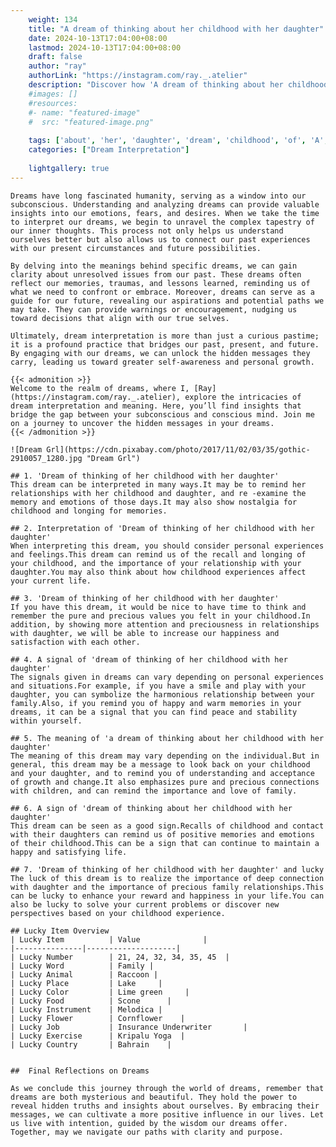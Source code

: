 ```yaml
---
    weight: 134
    title: "A dream of thinking about her childhood with her daughter"  # Assuming 'title' column exists
    date: 2024-10-13T17:04:00+08:00
    lastmod: 2024-10-13T17:04:00+08:00
    draft: false
    author: "ray"
    authorLink: "https://instagram.com/ray._.atelier"
    description: "Discover how 'A dream of thinking about her childhood with her daughter' can interpret your future and uncover its significant meanings in your life."
    #images: []
    #resources:
    #- name: "featured-image"
    #  src: "featured-image.png"
    
    tags: ['about', 'her', 'daughter', 'dream', 'childhood', 'of', 'A', 'with', 'thinking']
    categories: ["Dream Interpretation"]
    
    lightgallery: true
---
```

    
    Dreams have long fascinated humanity, serving as a window into our subconscious. Understanding and analyzing dreams can provide valuable insights into our emotions, fears, and desires. When we take the time to interpret our dreams, we begin to unravel the complex tapestry of our inner thoughts. This process not only helps us understand ourselves better but also allows us to connect our past experiences with our present circumstances and future possibilities.
    
    By delving into the meanings behind specific dreams, we can gain clarity about unresolved issues from our past. These dreams often reflect our memories, traumas, and lessons learned, reminding us of what we need to confront or embrace. Moreover, dreams can serve as a guide for our future, revealing our aspirations and potential paths we may take. They can provide warnings or encouragement, nudging us toward decisions that align with our true selves.
    
    Ultimately, dream interpretation is more than just a curious pastime; it is a profound practice that bridges our past, present, and future. By engaging with our dreams, we can unlock the hidden messages they carry, leading us toward greater self-awareness and personal growth.
    
    {{< admonition >}}
    Welcome to the realm of dreams, where I, [Ray](https://instagram.com/ray._.atelier), explore the intricacies of dream interpretation and meaning. Here, you’ll find insights that bridge the gap between your subconscious and conscious mind. Join me on a journey to uncover the hidden messages in your dreams.
    {{< /admonition >}}
    
    ![Dream Grl](https://cdn.pixabay.com/photo/2017/11/02/03/35/gothic-2910057_1280.jpg "Dream Grl")
    
    ## 1. 'Dream of thinking of her childhood with her daughter'
    This dream can be interpreted in many ways.It may be to remind her relationships with her childhood and daughter, and re -examine the memory and emotions of those days.It may also show nostalgia for childhood and longing for memories.
    
    ## 2. Interpretation of 'Dream of thinking of her childhood with her daughter'
    When interpreting this dream, you should consider personal experiences and feelings.This dream can remind us of the recall and longing of your childhood, and the importance of your relationship with your daughter.You may also think about how childhood experiences affect your current life.
    
    ## 3. 'Dream of thinking of her childhood with her daughter'
    If you have this dream, it would be nice to have time to think and remember the pure and precious values you felt in your childhood.In addition, by showing more attention and preciousness in relationships with daughter, we will be able to increase our happiness and satisfaction with each other.
    
    ## 4. A signal of 'dream of thinking of her childhood with her daughter'
    The signals given in dreams can vary depending on personal experiences and situations.For example, if you have a smile and play with your daughter, you can symbolize the harmonious relationship between your family.Also, if you remind you of happy and warm memories in your dreams, it can be a signal that you can find peace and stability within yourself.
    
    ## 5. The meaning of 'a dream of thinking about her childhood with her daughter'
    The meaning of this dream may vary depending on the individual.But in general, this dream may be a message to look back on your childhood and your daughter, and to remind you of understanding and acceptance of growth and change.It also emphasizes pure and precious connections with children, and can remind the importance and love of family.
    
    ## 6. A sign of 'dream of thinking about her childhood with her daughter'
    This dream can be seen as a good sign.Recalls of childhood and contact with their daughters can remind us of positive memories and emotions of their childhood.This can be a sign that can continue to maintain a happy and satisfying life.
    
    ## 7. 'Dream of thinking of her childhood with her daughter' and lucky
    The luck of this dream is to realize the importance of deep connection with daughter and the importance of precious family relationships.This can be lucky to enhance your reward and happiness in your life.You can also be lucky to solve your current problems or discover new perspectives based on your childhood experience.
    
    ## Lucky Item Overview
    | Lucky Item          | Value              |
    |---------------|--------------------|
    | Lucky Number        | 21, 24, 32, 34, 35, 45  |
    | Lucky Word          | Family |
    | Lucky Animal        | Raccoon |
    | Lucky Place         | Lake     |
    | Lucky Color         | Lime green     |
    | Lucky Food          | Scone      |
    | Lucky Instrument    | Melodica |
    | Lucky Flower        | Cornflower    |
    | Lucky Job           | Insurance Underwriter       |
    | Lucky Exercise      | Kripalu Yoga  |
    | Lucky Country       | Bahrain    |
    
    
    ##  Final Reflections on Dreams
    
    As we conclude this journey through the world of dreams, remember that dreams are both mysterious and beautiful. They hold the power to reveal hidden truths and insights about ourselves. By embracing their messages, we can cultivate a more positive influence in our lives. Let us live with intention, guided by the wisdom our dreams offer. Together, may we navigate our paths with clarity and purpose.
    
